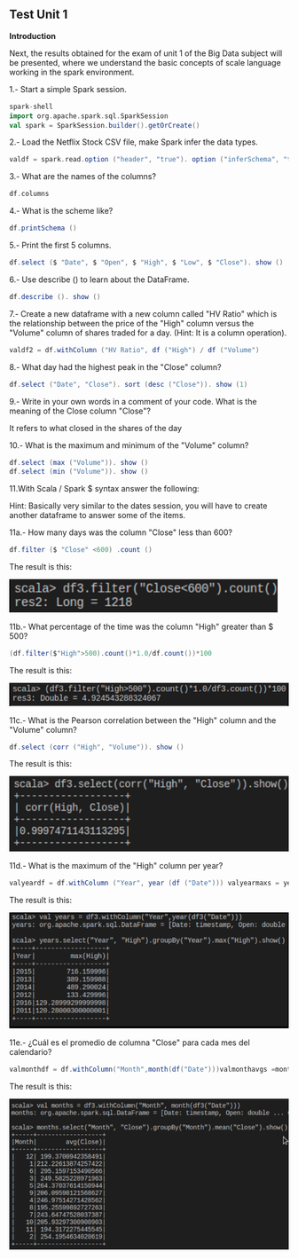 ## Test Unit 1

**Introduction**

Next, the results obtained for the exam of unit 1 of the Big Data subject will be presented, where we understand the basic concepts of scale language working in the spark environment.

1.- Start a simple Spark session.

```scala
spark-shell
import org.apache.spark.sql.SparkSession
val spark = SparkSession.builder().getOrCreate()
```

2.- Load the Netflix Stock CSV file, make Spark infer the data types.

```scala
valdf = spark.read.option ("header", "true"). option ("inferSchema", "true"). csv ("Netflix_2011_2016.csv")
```

3.- What are the names of the columns?

```scala
df.columns
```

4.- What is the scheme like?

```scala
df.printSchema ()
```

5.- Print the first 5 columns.

```scala
df.select ($ "Date", $ "Open", $ "High", $ "Low", $ "Close"). show ()
```

6.- Use describe () to learn about the DataFrame.

```scala
df.describe (). show ()
```

7.- Create a new dataframe with a new column called "HV Ratio" which is the relationship between the price of the "High" column versus the "Volume" column of shares traded for a day. (Hint: It is a column operation).

```scala
valdf2 = df.withColumn ("HV Ratio", df ("High") / df ("Volume")
```

8.- What day had the highest peak in the "Close" column?

```scala
df.select ("Date", "Close"). sort (desc ("Close")). show (1)
```

9.- Write in your own words in a comment of your code. What is the meaning of the Close column "Close"?

It refers to what closed in the shares of the day


10.- What is the maximum and minimum of the "Volume" column?

```scala
df.select (max ("Volume")). show ()
df.select (min ("Volume")). show ()
```

11.With Scala / Spark $ syntax answer the following:

Hint: Basically very similar to the dates session, you will have to create another dataframe to answer some of the items.

11a.- How many days was the column "Close" less than 600?

```scala
df.filter ($ "Close" <600) .count ()
```
The result is this:

![scala table](1.PNG)

11b.- What percentage of the time was the column "High" greater than $ 500?

```scala
(df.filter($"High">500).count()*1.0/df.count())*100
```

The result is this:

![scala table](11b.png)

11c.- What is the Pearson correlation between the "High" column and the "Volume" column?

```scala
df.select (corr ("High", "Volume")). show ()
```

The result is this:

![scala table](11c.png)

11d.- What is the maximum of the "High" column per year?

```scala
valyeardf = df.withColumn ("Year", year (df ("Date"))) valyearmaxs = yeardf.select ($ "Year", $ "High"). groupBy ("Year"). max () yearmaxs.select ($ "Year", $ "max (High)"). Show ()
```

The result is this:

![scala table](11d.png)

11e.- ¿Cuál es el promedio de columna "Close" para cada mes del calendario?

```scala
valmonthdf = df.withColumn("Month",month(df("Date")))valmonthavgs =monthdf.select($"Month",$"Close").groupBy("Month").mean()monthavgs.select($"Month",$"avg(Close)").show()
```

The result is this:

![scala table](11e.png)